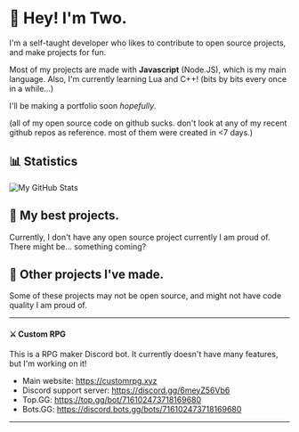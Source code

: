 # 👋 Hey! I'm Two.

I'm a self-taught developer who likes to contribute to open source projects, and make projects for fun.

Most of my projects are made with **Javascript** (Node.JS), which is my main language. Also, I'm currently learning Lua and C++! (bits by bits every once in a while...)

I'll be making a portfolio soon *hopefully*.

(all of my open source code on github sucks. don't look at any of my recent github repos as reference. most of them were created in <7 days.)

## 📊 Statistics

![My GitHub Stats](https://github-readme-stats.vercel.app/api?username=real2two&show_icons=true&theme=dark)

## 📌 My best projects.

Currently, I don't have any open source project currently I am proud of. There might be... something coming?

## 📂 Other projects I've made.

Some of these projects may not be open source, and might not have code quality I am proud of.

---

#### ⚔️ Custom RPG

This is a RPG maker Discord bot. It currently doesn't have many features, but I'm working on it!

- Main website: https://customrpg.xyz
- Discord support server: https://discord.gg/6meyZ56Vb6
- Top.GG: https://top.gg/bot/716102473718169680
- Bots.GG: https://discord.bots.gg/bots/716102473718169680

---
